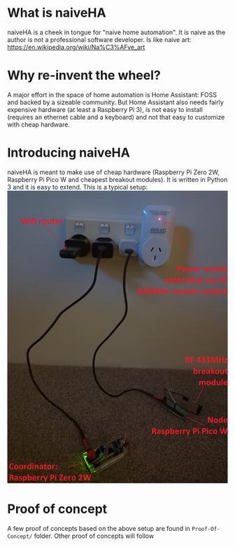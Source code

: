 # What is naiveHA
naiveHA is a cheek in tongue for "naive home automation". It is naive as the author is not a professional software developer. Is like naive art: https://en.wikipedia.org/wiki/Na%C3%AFve_art

# Why re-invent the wheel?
A major effort in the space of home automation is Home Assistant: FOSS and backed by a sizeable community. But Home Assistant also needs fairly expensive hardware (at least a Raspberry Pi 3), is not easy to install (requires an ethernet cable and a keyboard) and not that easy to customize with cheap hardware.

# Introducing naiveHA
naiveHA is meant to make use of cheap hardware (Raspberry Pi Zero 2W, Raspberry Pi Pico W and cheapest breakout modules). It is written in Python 3 and it is easy to extend. This is a typical setup:
![typical naiveHA setup](https://raw.githubusercontent.com/naive-HA/naiveHA/main/Proof-Of-Concept/Wired-Button/IMG_20230319_191916_341.jpg)

# Proof of concept
A few proof of concepts based on the above setup are found in `Proof-Of-Concept/` folder.
Other proof of concepts will follow
